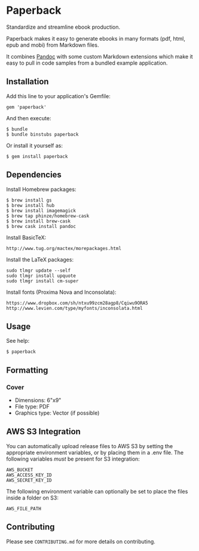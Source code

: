 # Paperback

Standardize and streamline ebook production.

Paperback makes it easy to generate ebooks in many formats (pdf, html, epub and
mobi) from Markdown files.

It combines [Pandoc](http://johnmacfarlane.net/pandoc/index.html) with some
custom Markdown extensions which make it easy to pull in code samples from a
bundled example application.

## Installation

Add this line to your application's Gemfile:

    gem 'paperback'

And then execute:

    $ bundle
    $ bundle binstubs paperback

Or install it yourself as:

    $ gem install paperback

## Dependencies

Install Homebrew packages:

    $ brew install gs
    $ brew install hub
    $ brew install imagemagick
    $ brew tap phinze/homebrew-cask
    $ brew install brew-cask
    $ brew cask install pandoc

Install BasicTeX:

    http://www.tug.org/mactex/morepackages.html

Install the LaTeX packages:

    sudo tlmgr update --self
    sudo tlmgr install upquote
    sudo tlmgr install cm-super

Install fonts (Proxima Nova and Inconsolata):

    https://www.dropbox.com/sh/ntxu99zcm28agp8/Cqiwu9ORA5
    http://www.levien.com/type/myfonts/inconsolata.html

## Usage

See help:

    $ paperback

## Formatting

### Cover

* Dimensions: 6"x9"
* File type: PDF
* Graphics type: Vector (if possible)

## AWS S3 Integration

You can automatically upload release files to AWS S3 by setting the appropriate
environment variables, or by placing them in a .env file. The following
variables *must* be present for S3 integration:

    AWS_BUCKET
    AWS_ACCESS_KEY_ID
    AWS_SECRET_KEY_ID

The following environment variable can optionally be set to place the files
inside a folder on S3:

    AWS_FILE_PATH

## Contributing

Please see `CONTRIBUTING.md` for more details on contributing.
